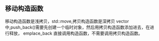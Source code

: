 ## 移动构造函数


移动构造函数是浅拷贝，std::move,拷贝构造函数是深拷贝
vector中,push_back()需要先创建一个临时对象，然后用拷贝构造函数添加进去，在进行释放，
emplace_back 直接调用构造函数，不需要调用拷贝构造函数。

